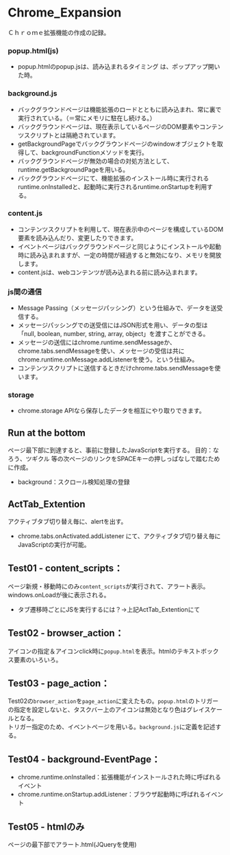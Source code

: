# Chrome_Expansion
Ｃｈｒｏｍｅ拡張機能の作成の記録。  
### popup.html(js)
- popup.htmlのpopup.jsは、読み込まれるタイミング は、ポップアップ開いた時。
### background.js
- バックグラウンドページは機能拡張のロードとともに読み込まれ、常に裏で実行されている。（＝常にメモリに駐在し続ける。）  
- バックグラウンドページは、現在表示しているページのDOM要素やコンテンツスクリプトとは隔絶されています。  
- getBackgroundPageでバックグラウンドページのwindowオブジェクトを取得して、backgroundFunctionメソッドを実行。  
- バックグラウンドページが無効の場合の対処方法として、runtime.getBackgroundPageを用いる。  
- バックグラウンドページにて、機能拡張のインストール時に実行されるruntime.onInstalledと、起動時に実行されるruntime.onStartupを利用する。  
### content.js
- コンテンツスクリプトを利用して、現在表示中のページを構成しているDOM要素を読み込んだり、変更したりできます。  
- イベントページはバックグラウンドページと同じようにインストールや起動時に読み込まれますが、一定の時間が経過すると無効になり、メモリを開放します。  
- content.jsは、webコンテンツが読み込まれる前に読み込まれます。
### js間の通信
- Message Passing（メッセージパッシング）という仕組みで、データを送受信する。  
- メッセージパッシングでの送受信にはJSON形式を用い、データの型は「null, boolean, number, string, array, object」を渡すことができる。  
- メッセージの送信にはchrome.runtime.sendMessageか、chrome.tabs.sendMessageを使い、メッセージの受信は共にchrome.runtime.onMessage.addListenerを使う。という仕組み。  
- コンテンツスクリプトに送信するときだけchrome.tabs.sendMessageを使います。  
### storage
- chrome.storage APIなら保存したデータを相互にやり取りできます。  
## Run at the bottom
ページ最下部に到達すると、事前に登録したJavaScriptを実行する。
目的：なろう、ツギクル 等の次ページのリンクをSPACEキーの押しっぱなしで踏むために作成。  
- background：スクロール検知処理の登録  

## ActTab_Extention
アクティブタブ切り替え毎に、alertを出す。
- chrome.tabs.onActivated.addListener にて、アクティブタブ切り替え毎にJavaScriptの実行が可能。

## Test01 - content_scripts：
ページ新規・移動時にのみ`content_scripts`が実行されて、アラート表示。windows.onLoadが後に表示される。
- タブ遷移時ごとにJSを実行するには？→上記ActTab_Extentionにて

## Test02 - browser_action：
アイコンの指定＆アイコンclick時に`popup.html`を表示。htmlのテキストボックス要素のいろいろ。

## Test03 - page_action：
Test02の`browser_action`を`page_action`に変えたもの。`popup.html`のトリガーの指定を設定しないと、タスクバー上のアイコンは無効となり色はグレイスケールとなる。  
トリガー指定のため、イベントページを用いる。`background.js`に定義を記述する。

## Test04 - background-EventPage：
- chrome.runtime.onInstalled：拡張機能がインストールされた時に呼ばれるイベント
- chrome.runtime.onStartup.addListener：ブラウザ起動時に呼ばれるイベント

## Test05 - htmlのみ
ページの最下部でアラート.html(JQueryを使用)

